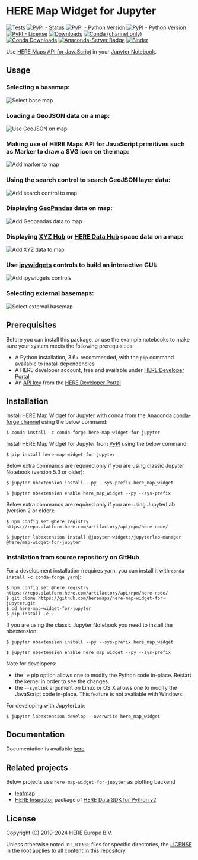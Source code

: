 # HERE Map Widget for Jupyter

![Tests](https://github.com/heremaps/here-map-widget-for-jupyter/workflows/Tests/badge.svg)
[![PyPI - Status](https://img.shields.io/pypi/status/here-map-widget-for-jupyter)](https://pypi.org/project/here-map-widget-for-jupyter/)
[![PyPI - Python Version](https://img.shields.io/pypi/v/here-map-widget-for-jupyter.svg?logo=pypi)](https://pypi.org/project/here-map-widget-for-jupyter/)
[![PyPI - Python Version](https://img.shields.io/pypi/pyversions/here-map-widget-for-jupyter)](https://pypi.org/project/here-map-widget-for-jupyter/)
[![PyPI - License](https://img.shields.io/pypi/l/here-map-widget-for-jupyter)](https://pypi.org/project/here-map-widget-for-jupyter/)
[![Downloads](https://pepy.tech/badge/here-map-widget-for-jupyter)](https://pepy.tech/project/here-map-widget-for-jupyter)
[![Conda (channel only)](https://img.shields.io/conda/vn/conda-forge/here-map-widget-for-jupyter?logo=conda-forge)](https://anaconda.org/conda-forge/here-map-widget-for-jupyter)
[![Conda Downloads](https://img.shields.io/conda/dn/conda-forge/here-map-widget-for-jupyter)](https://anaconda.org/conda-forge/here-map-widget-for-jupyter)
[![Anaconda-Server Badge](https://anaconda.org/conda-forge/here-map-widget-for-jupyter/badges/latest_release_date.svg)](https://anaconda.org/conda-forge/here-map-widget-for-jupyter)
[![Binder](https://mybinder.org/badge_logo.svg)](https://mybinder.org/v2/gh/heremaps/here-map-widget-for-jupyter/master?urlpath=lab/tree/examples)

Use [HERE Maps API for JavaScript](https://developer.here.com/develop/javascript-api) in your [Jupyter Notebook](https://jupyter.org/).

## Usage

### Selecting a basemap:

![Select base map](https://github.com/heremaps/here-map-widget-for-jupyter/raw/master/images/basemaps.gif)

### Loading a GeoJSON data on a map:

![Use GeoJSON on map](https://github.com/heremaps/here-map-widget-for-jupyter/raw/master/images/geojson.gif)

### Making use of HERE Maps API for JavaScript primitives such as Marker to draw a SVG icon on the map:

![Add marker to map](https://github.com/heremaps/here-map-widget-for-jupyter/raw/master/images/marker.gif)

### Using the search control to search GeoJSON layer data:

![Add search control to map](https://github.com/heremaps/here-map-widget-for-jupyter/raw/master/images/search-control.gif)

### Displaying [GeoPandas](https://geopandas.org/) data on map:

![Add Geopandas data to map](https://github.com/heremaps/here-map-widget-for-jupyter/raw/master/images/geo-pandas.gif)

### Displaying [XYZ Hub](https://github.com/heremaps/xyz-hub) or [HERE Data Hub](https://developer.here.com/products/data-hub) space data on a map:

![Add XYZ data to map](https://github.com/heremaps/here-map-widget-for-jupyter/raw/master/images/xyz.gif)

### Use [ipywidgets](https://ipywidgets.readthedocs.io/) controls to build an interactive GUI:

![Add ipywidgets controls](https://github.com/heremaps/here-map-widget-for-jupyter/raw/master/images/widget-control.gif)

### Selecting external basemaps:
![Select external basemap](https://github.com/heremaps/here-map-widget-for-jupyter/raw/master/images/external_basemaps.gif)

## Prerequisites

Before you can install this package, or use the example notebooks to make sure your system meets the following prerequisities:

- A Python installation, 3.6+ recommended, with the `pip` command available to install dependencies
- A HERE developer account, free and available under [HERE Developer Portal](https://developer.here.com)
- An [API key](https://developer.here.com/documentation/identity-access-management/dev_guide/topics/dev-apikey.html) from the [HERE Developer Portal](https://developer.here.com)

## Installation

Install HERE Map Widget for Jupyter with conda from the Anaconda [conda-forge channel](https://anaconda.org/conda-forge/here-map-widget-for-jupyter) using the below command:

    $ conda install -c conda-forge here-map-widget-for-jupyter

Install HERE Map Widget for Jupyter from [PyPI](https://pypi.org/project/here-map-widget-for-jupyter/) using the below command:

    $ pip install here-map-widget-for-jupyter

Below extra commands are required only if you are using classic Jupyter Notebook (version 5.3 or older):

    $ jupyter nbextension install --py --sys-prefix here_map_widget

    $ jupyter nbextension enable here_map_widget --py --sys-prefix

Below extra commands are required only if you are using JupyterLab (version 2 or older):

    $ npm config set @here:registry https://repo.platform.here.com/artifactory/api/npm/here-node/

    $ jupyter labextension install @jupyter-widgets/jupyterlab-manager @here/map-widget-for-jupyter


### Installation from source repository on GitHub

For a development installation (requires yarn, you can install it with `conda install -c conda-forge yarn`):

    $ npm config set @here:registry https://repo.platform.here.com/artifactory/api/npm/here-node/
    $ git clone https://github.com/heremaps/here-map-widget-for-jupyter.git
    $ cd here-map-widget-for-jupyter
    $ pip install -e .

If you are using the classic Jupyter Notebook you need to install the nbextension:

    $ jupyter nbextension install --py --sys-prefix here_map_widget

    $ jupyter nbextension enable here_map_widget --py --sys-prefix


Note for developers:

- the ``-e`` pip option allows one to modify the Python code in-place. Restart the kernel in order to see the changes.
- the ``--symlink`` argument on Linux or OS X allows one to modify the JavaScript code in-place. This feature is not available with Windows.

For developing with JupyterLab:

    $ jupyter labextension develop --overwrite here_map_widget


## Documentation

Documentation is available [here](https://here-map-widget-for-jupyter.readthedocs.io/en/latest/)

## Related projects
Below projects use `here-map-widget-for-jupyter` as plotting backend
- [leafmap](https://github.com/giswqs/leafmap)
- [HERE Inspector](https://developer.here.com/documentation/sdk-python-v2/dev_guide/topics/usage/here-inspector.html) package of [HERE Data SDK for Python v2](https://developer.here.com/documentation/sdk-python-v2/dev_guide/index.html)

## License

Copyright (C) 2019-2024 HERE Europe B.V.

Unless otherwise noted in `LICENSE` files for specific directories, the [LICENSE](https://github.com/heremaps/here-map-widget-for-jupyter/raw/master/LICENSE) in the root applies to all content in this repository.
